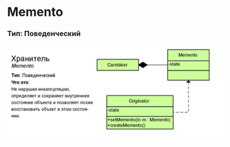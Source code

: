 # Memento
### Тип: Поведенческий

![Image alt](https://github.com/sinh3012/Patterns/blob/master/Memento/c08bf17ee80d42272441cafbcce1a2dd.jpg)
